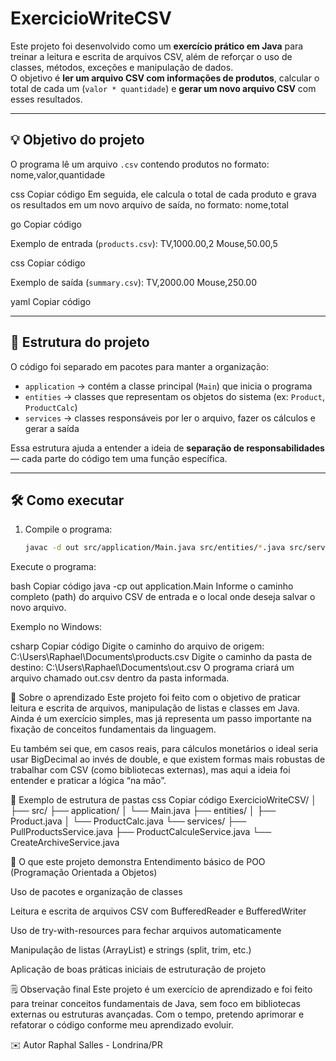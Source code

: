 # ExercicioWriteCSV

Este projeto foi desenvolvido como um **exercício prático em Java** para treinar a leitura e escrita de arquivos CSV, além de reforçar o uso de classes, métodos, exceções e manipulação de dados.  
O objetivo é **ler um arquivo CSV com informações de produtos**, calcular o total de cada um (`valor * quantidade`) e **gerar um novo arquivo CSV** com esses resultados.

---

## 💡 Objetivo do projeto
O programa lê um arquivo `.csv` contendo produtos no formato:
nome,valor,quantidade

css
Copiar código
Em seguida, ele calcula o total de cada produto e grava os resultados em um novo arquivo de saída, no formato:
nome,total

go
Copiar código

Exemplo de entrada (`products.csv`):
TV,1000.00,2
Mouse,50.00,5

css
Copiar código

Exemplo de saída (`summary.csv`):
TV,2000.00
Mouse,250.00

yaml
Copiar código

---

## 🧩 Estrutura do projeto
O código foi separado em pacotes para manter a organização:

- `application` → contém a classe principal (`Main`) que inicia o programa  
- `entities` → classes que representam os objetos do sistema (ex: `Product`, `ProductCalc`)  
- `services` → classes responsáveis por ler o arquivo, fazer os cálculos e gerar a saída  

Essa estrutura ajuda a entender a ideia de **separação de responsabilidades** — cada parte do código tem uma função específica.

---

## 🛠️ Como executar
1. Compile o programa:
   ```bash
   javac -d out src/application/Main.java src/entities/*.java src/services/*.java
Execute o programa:

bash
Copiar código
java -cp out application.Main
Informe o caminho completo (path) do arquivo CSV de entrada e o local onde deseja salvar o novo arquivo.

Exemplo no Windows:

csharp
Copiar código
Digite o caminho do arquivo de origem: C:\Users\Raphael\Documents\products.csv
Digite o caminho da pasta de destino: C:\Users\Raphael\Documents\out.csv
O programa criará um arquivo chamado out.csv dentro da pasta informada.

📘 Sobre o aprendizado
Este projeto foi feito com o objetivo de praticar leitura e escrita de arquivos, manipulação de listas e classes em Java.
Ainda é um exercício simples, mas já representa um passo importante na fixação de conceitos fundamentais da linguagem.

Eu também sei que, em casos reais, para cálculos monetários o ideal seria usar BigDecimal ao invés de double, e que existem formas mais robustas de trabalhar com CSV (como bibliotecas externas), mas aqui a ideia foi entender e praticar a lógica “na mão”.

📂 Exemplo de estrutura de pastas
css
Copiar código
ExercicioWriteCSV/
│
├── src/
   ├── application/
   │   └── Main.java
   ├── entities/
   │   ├── Product.java
   │   └── ProductCalc.java
   └── services/
       ├── PullProductsService.java
       ├── ProductCalculeService.java
       └── CreateArchiveService.java

🧠 O que este projeto demonstra
Entendimento básico de POO (Programação Orientada a Objetos)

Uso de pacotes e organização de classes

Leitura e escrita de arquivos CSV com BufferedReader e BufferedWriter

Uso de try-with-resources para fechar arquivos automaticamente

Manipulação de listas (ArrayList) e strings (split, trim, etc.)

Aplicação de boas práticas iniciais de estruturação de projeto

🗒️ Observação final
Este projeto é um exercício de aprendizado e foi feito para treinar conceitos fundamentais de Java, sem foco em bibliotecas externas ou estruturas avançadas.
Com o tempo, pretendo aprimorar e refatorar o código conforme meu aprendizado evoluir.

✉️ Autor
Raphal Salles - Londrina/PR
